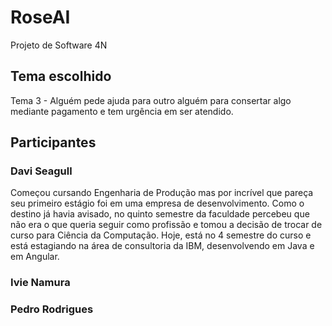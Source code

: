 # RoseAI 
Projeto de Software 4N 

## Tema escolhido
Tema 3 - Alguém pede ajuda para outro alguém para consertar algo mediante pagamento e tem urgência em ser atendido.

## Participantes
### Davi Seagull
  Começou cursando Engenharia de Produção mas por incrível que pareça seu primeiro estágio foi em uma empresa de desenvolvimento. Como o destino já havia avisado, no quinto semestre da faculdade percebeu que não era o que queria seguir como profissão e tomou a decisão de trocar de curso para Ciência da Computação. Hoje, está no 4 semestre do curso e está estagiando na área de consultoria da IBM, desenvolvendo em Java e em Angular.
  
### Ivie Namura 

### Pedro Rodrigues


